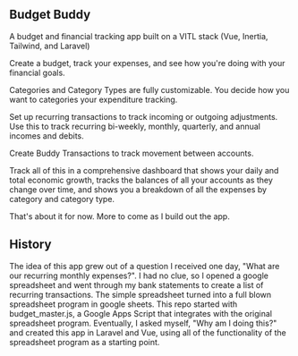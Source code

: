 ## Budget Buddy

A budget and financial tracking app built on a VITL stack (Vue, Inertia, Tailwind, and Laravel)

Create a budget, track your expenses, and see how you're doing with your financial goals.

Categories and Category Types are fully customizable. You decide how you want to categories your expenditure tracking.

Set up recurring transactions to track incoming or outgoing adjustments. Use this to track recurring bi-weekly, monthly, quarterly, and annual incomes and debits.

Create Buddy Transactions to track movement between accounts.

Track all of this in a comprehensive dashboard that shows your daily and total economic growth, tracks the balances of all your accounts as they change over time, and shows you a breakdown of all the expenses by category and category type.

That's about it for now. More to come as I build out the app.

## History

The idea of this app grew out of a question I received one day, "What are our recurring monthly expenses?". I had no clue, so I opened a google spreadsheet and went through my bank statements to create a list of recurring transactions. The simple spreadsheet turned into a full blown spreadsheet program in google sheets. This repo started with budget_master.js, a Google Apps Script that integrates with the original spreadsheet program. Eventually, I asked myself, "Why am I doing this?" and created this app in Laravel and Vue, using all of the functionality of the spreadsheet program as a starting point.
